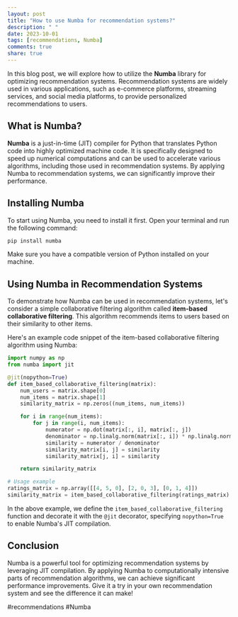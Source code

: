 ```yaml
---
layout: post
title: "How to use Numba for recommendation systems?"
description: " "
date: 2023-10-01
tags: [recommendations, Numba]
comments: true
share: true
---
```


In this blog post, we will explore how to utilize the **Numba** library for optimizing recommendation systems. Recommendation systems are widely used in various applications, such as e-commerce platforms, streaming services, and social media platforms, to provide personalized recommendations to users.

## What is Numba?

**Numba** is a just-in-time (JIT) compiler for Python that translates Python code into highly optimized machine code. It is specifically designed to speed up numerical computations and can be used to accelerate various algorithms, including those used in recommendation systems. By applying Numba to recommendation systems, we can significantly improve their performance.

## Installing Numba

To start using Numba, you need to install it first. Open your terminal and run the following command:

```bash
pip install numba
```

Make sure you have a compatible version of Python installed on your machine.

## Using Numba in Recommendation Systems

To demonstrate how Numba can be used in recommendation systems, let's consider a simple collaborative filtering algorithm called **item-based collaborative filtering**. This algorithm recommends items to users based on their similarity to other items.

Here's an example code snippet of the item-based collaborative filtering algorithm using Numba:

```python
import numpy as np
from numba import jit

@jit(nopython=True)
def item_based_collaborative_filtering(matrix):
    num_users = matrix.shape[0]
    num_items = matrix.shape[1]
    similarity_matrix = np.zeros((num_items, num_items))

    for i in range(num_items):
        for j in range(i, num_items):
            numerator = np.dot(matrix[:, i], matrix[:, j])
            denominator = np.linalg.norm(matrix[:, i]) * np.linalg.norm(matrix[:, j])
            similarity = numerator / denominator
            similarity_matrix[i, j] = similarity
            similarity_matrix[j, i] = similarity

    return similarity_matrix

# Usage example
ratings_matrix = np.array([[4, 5, 0], [2, 0, 3], [0, 1, 4]])
similarity_matrix = item_based_collaborative_filtering(ratings_matrix)
```

In the above example, we define the `item_based_collaborative_filtering` function and decorate it with the `@jit` decorator, specifying `nopython=True` to enable Numba's JIT compilation.

## Conclusion

Numba is a powerful tool for optimizing recommendation systems by leveraging JIT compilation. By applying Numba to computationally intensive parts of recommendation algorithms, we can achieve significant performance improvements. Give it a try in your own recommendation system and see the difference it can make!

#recommendations #Numba